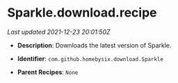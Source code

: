 # Sparkle.download.recipe

_Last updated 2021-12-23 20:01:50Z_

- **Description**: Downloads the latest version of Sparkle.

- **Identifier**: `com.github.homebysix.download.Sparkle`

- **Parent Recipes**: `None`
